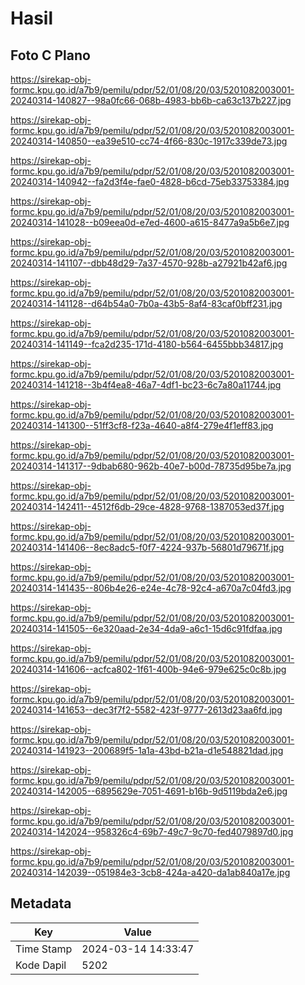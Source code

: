 # Hasil

## Foto C Plano

https://sirekap-obj-formc.kpu.go.id/a7b9/pemilu/pdpr/52/01/08/20/03/5201082003001-20240314-140827--98a0fc66-068b-4983-bb6b-ca63c137b227.jpg

https://sirekap-obj-formc.kpu.go.id/a7b9/pemilu/pdpr/52/01/08/20/03/5201082003001-20240314-140850--ea39e510-cc74-4f66-830c-1917c339de73.jpg

https://sirekap-obj-formc.kpu.go.id/a7b9/pemilu/pdpr/52/01/08/20/03/5201082003001-20240314-140942--fa2d3f4e-fae0-4828-b6cd-75eb33753384.jpg

https://sirekap-obj-formc.kpu.go.id/a7b9/pemilu/pdpr/52/01/08/20/03/5201082003001-20240314-141028--b09eea0d-e7ed-4600-a615-8477a9a5b6e7.jpg

https://sirekap-obj-formc.kpu.go.id/a7b9/pemilu/pdpr/52/01/08/20/03/5201082003001-20240314-141107--dbb48d29-7a37-4570-928b-a27921b42af6.jpg

https://sirekap-obj-formc.kpu.go.id/a7b9/pemilu/pdpr/52/01/08/20/03/5201082003001-20240314-141128--d64b54a0-7b0a-43b5-8af4-83caf0bff231.jpg

https://sirekap-obj-formc.kpu.go.id/a7b9/pemilu/pdpr/52/01/08/20/03/5201082003001-20240314-141149--fca2d235-171d-4180-b564-6455bbb34817.jpg

https://sirekap-obj-formc.kpu.go.id/a7b9/pemilu/pdpr/52/01/08/20/03/5201082003001-20240314-141218--3b4f4ea8-46a7-4df1-bc23-6c7a80a11744.jpg

https://sirekap-obj-formc.kpu.go.id/a7b9/pemilu/pdpr/52/01/08/20/03/5201082003001-20240314-141300--51ff3cf8-f23a-4640-a8f4-279e4f1eff83.jpg

https://sirekap-obj-formc.kpu.go.id/a7b9/pemilu/pdpr/52/01/08/20/03/5201082003001-20240314-141317--9dbab680-962b-40e7-b00d-78735d95be7a.jpg

https://sirekap-obj-formc.kpu.go.id/a7b9/pemilu/pdpr/52/01/08/20/03/5201082003001-20240314-142411--4512f6db-29ce-4828-9768-1387053ed37f.jpg

https://sirekap-obj-formc.kpu.go.id/a7b9/pemilu/pdpr/52/01/08/20/03/5201082003001-20240314-141406--8ec8adc5-f0f7-4224-937b-56801d79671f.jpg

https://sirekap-obj-formc.kpu.go.id/a7b9/pemilu/pdpr/52/01/08/20/03/5201082003001-20240314-141435--806b4e26-e24e-4c78-92c4-a670a7c04fd3.jpg

https://sirekap-obj-formc.kpu.go.id/a7b9/pemilu/pdpr/52/01/08/20/03/5201082003001-20240314-141505--6e320aad-2e34-4da9-a6c1-15d6c91fdfaa.jpg

https://sirekap-obj-formc.kpu.go.id/a7b9/pemilu/pdpr/52/01/08/20/03/5201082003001-20240314-141606--acfca802-1f61-400b-94e6-979e625c0c8b.jpg

https://sirekap-obj-formc.kpu.go.id/a7b9/pemilu/pdpr/52/01/08/20/03/5201082003001-20240314-141653--dec3f7f2-5582-423f-9777-2613d23aa6fd.jpg

https://sirekap-obj-formc.kpu.go.id/a7b9/pemilu/pdpr/52/01/08/20/03/5201082003001-20240314-141923--200689f5-1a1a-43bd-b21a-d1e548821dad.jpg

https://sirekap-obj-formc.kpu.go.id/a7b9/pemilu/pdpr/52/01/08/20/03/5201082003001-20240314-142005--6895629e-7051-4691-b16b-9d5119bda2e6.jpg

https://sirekap-obj-formc.kpu.go.id/a7b9/pemilu/pdpr/52/01/08/20/03/5201082003001-20240314-142024--958326c4-69b7-49c7-9c70-fed4079897d0.jpg

https://sirekap-obj-formc.kpu.go.id/a7b9/pemilu/pdpr/52/01/08/20/03/5201082003001-20240314-142039--051984e3-3cb8-424a-a420-da1ab840a17e.jpg


## Metadata

| Key        | Value               |
| ---------- | ------------------- |
| Time Stamp | 2024-03-14 14:33:47 |
| Kode Dapil | 5202                |



